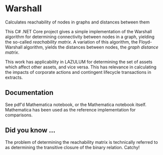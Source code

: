 # Warshall
Calculates reachability of nodes in graphs and distances between them

This C# .NET Core project gives a simple implementation of the Warshall algorithm for determining connectivity between nodes in a graph, yielding the so-called *reachability matrix*. A variation of this algorithm, the Floyd-Warshall algorithm, yields the distances between nodes, the *graph distance matrix*.

This work has applicability in LAZULUM for determining the set of assets which affect other assets, and vice versa. This has relevance in calculating the impacts of corporate actions and contingent lifecycle transactions in extracts.

## Documentation

See pdf'd Mathematica notebook, or the Mathematica notebook itself. Mathematica has been used as the reference implementation for comparisons. 

## Did you know ...
The problem of determining the reachability matrix is technically referred to as determining the transitive closure of the binary relation. Catchy!

